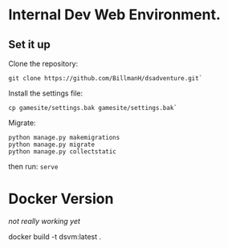 # Internal Dev Web Environment. 

## Set it up
Clone the repository:

```
git clone https://github.com/BillmanH/dsadventure.git` 
```

Install the settings file:

```
cp gamesite/settings.bak gamesite/settings.bak`
```

Migrate:
```
python manage.py makemigrations
python manage.py migrate
python manage.py collectstatic
```

then run:
`serve`


# Docker Version
_not really working yet_

docker build -t dsvm:latest .


